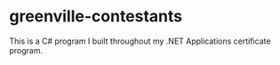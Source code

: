 # greenville-contestants
This is a C# program I built throughout my .NET Applications certificate program.
